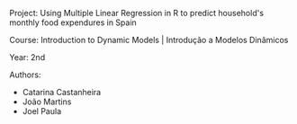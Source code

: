 Project: Using Multiple Linear Regression in R to predict household's monthly food expendures in Spain

Course: Introduction to Dynamic Models | Introdução a Modelos Dinâmicos

Year: 2nd

Authors:
 - Catarina Castanheira
 - João Martins
 - Joel Paula
